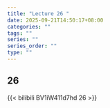 ```yaml
---
title: "Lecture 26 "
date: 2025-09-21T14:50:17+08:00
categories: ""
tags: ""
series: ""
series_order: ""
type: ""
---
```


## 26 

{{< bilibili BV1iW411d7hd 26 >}}


